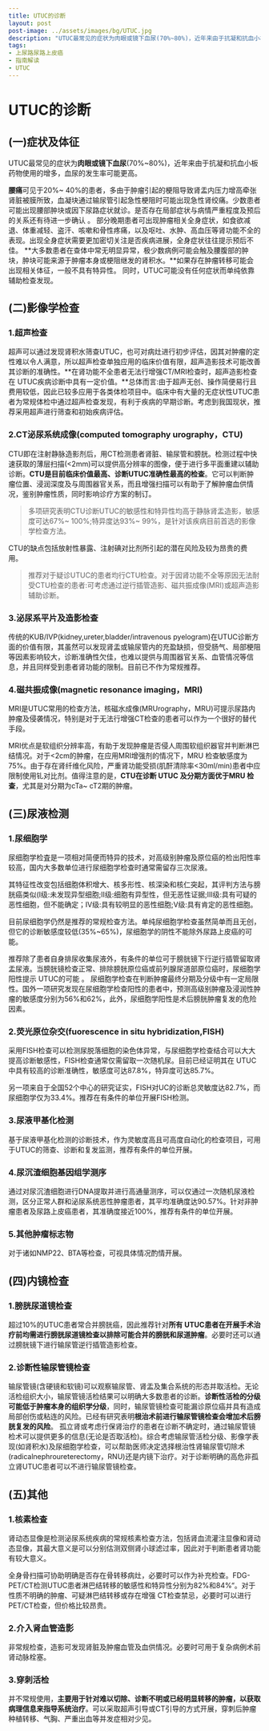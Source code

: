 ```yaml
---
title: UTUC的诊断
layout: post
post-image: ../assets/images/bg/UTUC.jpg
description: "UTUC最常见的症状为肉眼或镜下血尿(70%~80%)，近年来由于抗凝和抗血小板药物使用的增多，血尿的发生率可能更高，CTU是目前临床价值最高、诊断UTUC准确性最高的检查。"
tags: 
- 上尿路尿路上皮癌
- 指南解读
- UTUC
---
```




# UTUC的诊断

## (一)症状及体征

UTUC最常见的症状为**肉眼或镜下血尿**(70%~80%)，近年来由于抗凝和抗血小板药物使用的增多，血尿的发生率可能更高。

**腰痛**可见于20%~ 40%的患者，多由于肿瘤引起的梗阻导致肾盂内压力增高牵张肾脏被膜所致，血凝块通过输尿管引起急性梗阻时可能出现急性肾绞痛。少数患者可能出现腰部肿块或因下尿路症状就诊。是否存在局部症状与病情严重程度及预后的关系还有待进一步确认 。
部分晚期患者可出现肿瘤相关全身症状，如食欲减退、体重减轻、盗汗、咳嗽和骨性疼痛，以及呕吐、水肿、高血压等肾功能不全的表现。出现全身症状需要更加密切关注是否疾病进展，全身症状往往提示预后不佳。
**大多数患者在查体中常无明显异常，极少数病例可能会触及腰腹部的肿块，肿块可能来源于肿瘤本身或梗阻继发的肾积水。**如果存在肿瘤转移可能会出现相关体征，一般不具有特异性。
同时，UTUC可能没有任何症状而单纯依靠辅助检查发现。



## (二)影像学检查

### 1.超声检查

超声可以通过发现肾积水筛查UTUC，也可对病灶进行初步评估，因其对肿瘤的定性难以令人满意，所以超声检查单独应用的临床价值有限，超声造影技术可能改善其诊断的准确性。**在肾功能不全患者无法行增强CT/MRI检查时，超声造影检查在 UTUC疾病诊断中具有一定价值。**总体而言:由于超声无创、操作简便易行且费用较低，因此已较多应用于各类体检项目中。临床中有大量的无症状性UTUC患者为常规体检中通过超声检查发现，有利于疾病的早期诊断。考虑到我国现状，推荐采用超声进行筛查和初始疾病评估。

### 2.CT泌尿系统成像(computed tomography urography，CTU)

CTU即在注射静脉造影剂后，用CT检测患者肾脏、输尿管和膀胱。检测过程中快速获取的薄层扫描(<2mm)可以提供高分辨率的图像，便于进行多平面重建以辅助诊断。**CTU是目前临床价值最高、诊断UTUC准确性最高的检查**。它可以判断肿瘤位置、浸润深度及与周围器官关系，而且增强扫描可以有助于了解肿瘤血供情况，鉴别肿瘤性质，同时影响诊疗方案的制订。

> 多项研究表明CTU诊断UTUC的敏感性和特异性均高于静脉肾盂造影，敏感度可达67%~ 100%;特异度达93%~ 99%，是针对该疾病目前首选的影像学检查方法。

CTU的缺点包括放射性暴露、注射碘对比剂所引起的潜在风险及较为昂贵的费用。

> 推荐对于疑诊UTUC的患者均行CTU检查。对于因肾功能不全等原因无法耐受CTU检查的患者:可考虑通过逆行插管造影、磁共振成像(MRI)或超声造影辅助诊断。

### 3.泌尿系平片及造影检查 

传统的KUB/IVP(kidney,ureter,bladder/intravenous pyelogram)在UTUC诊断方面的价值有限，其虽然可以发现肾盂或输尿管内的充盈缺损，但受肠气、局部梗阻等因素影响较大，诊断准确性欠佳，也难以提供与周围器官关系、血管情况等信息，并且同样受到患者肾功能的限制。目前已不作为常规推荐。

### 4.磁共振成像(magnetic resonance imaging，MRI)

MRI是UTUC常用的检查方法，核磁水成像(MRUrography，MRU)可提示尿路内肿瘤及侵袭情况，特别是对于无法行增强CT检查的患者可以作为一个很好的替代手段。

MRI优点是软组织分辨率高，有助于发现肿瘤是否侵人周围软组织器官并判断淋巴结情况。对于<2cm的肿瘤，在应用MRI增强剂的情况下，MRU 检查敏感度为75%。由于存在肾纤维化风险，严重肾功能受损(肌酐清除率<30ml/min)患者中应限制使用钆对比剂。值得注意的是，**CTU在诊断 UTUC 及分期方面优于MRU 检查**，尤其是对分期为cTa~ cT2期的肿瘤。

## (三)尿液检测

### 1.尿细胞学 

尿细胞学检査是一项相对简便而特异的技术，对高级别肿瘤及原位癌的检出阳性率较高，国内大多数单位进行尿细胞学检查时通常需留存三次尿液。

其特征性改变包括细胞体积增大、核多形性、核深染和核仁突起，其评判方法与膀胱癌类似(I级:未发现异型细胞;Ⅱ级:细胞有异型性，但无恶性证据;Ⅲ级:具有可疑的恶性细胞，但不能确定；Ⅳ级:具有较明显的恶性细胞;V级:具有肯定的恶性细胞。

目前尿细胞学仍然是推荐的常规检查方法。单纯尿细胞学检查虽然简单而且无创，但它的诊断敏感度较低(35%~65%)，尿细胞学的阴性不能除外尿路上皮癌的可能。

推荐除了患者自身排尿收集尿液外，有条件的单位可于膀胱镜下行逆行插管留取肾盂尿液。当膀胱镜检查正常、排除膀胱原位癌或前列腺尿道部原位癌时，尿细胞学阳性提示 UTUC的可能 。
尿细胞学检查在判断肿瘤最终分期及分级中有一定局限性。国外一项研究发现在尿细胞学检查阳性的患者中，预测高级别肿瘤及浸润性肿瘤的敏感度分别为56%和62%，此外，尿细胞学阳性是术后膀胱肿瘤复发的危险因素。

### 2.荧光原位杂交(fuorescence in situ hybridization,FISH)

采用FISH检查可以检测尿脱落细胞的染色体异常，与尿细胞学检查结合可以大大提高诊断敏感性，FISH检查通常仅需留取一次随机尿。目前已经证明其在 UTUC中具有较高的诊断准确性，敏感度可达87.8%，特异度可达85.7%。

另一项来自于全国52个中心的研究证实，FISH对UC的诊断总灵敏度达82.7%，而尿细胞学仅为33.4%。推荐在有条件的单位开展FISH检测。

### 3.尿液甲基化检测 

基于尿液甲基化检测的诊断技术，作为灵敏度高且可高度自动化的检查项目，可用于UTUC的筛查、诊断和复发监测，推荐有条件的单位开展。

### 4.尿沉渣细胞基因组学测序 

通过对尿沉渣细胞进行DNA提取并进行高通量测序，可以仅通过一次随机尿液检测，区分正常人群和泌尿系统恶性肿瘤患者，其平均准确度达90.57%。针对非肿瘤患者及尿路上皮癌患者，其准确度接近100%，推荐有条件的单位开展。

### 5.其他肿瘤标志物 

对于诸如NMP22、BTA等检查，可视具体情况酌情开展。

## (四)内镜检查

### 1.膀胱尿道镜检查 

超过10%的UTUC患者常合并膀胱癌，因此推荐针对**所有 UTUC患者在开展手术治疗前均需进行膀胱尿道镜检查以排除可能合并的膀胱和尿道肿瘤**。必要时还可以通过膀胱镜下进行输尿管逆行插管造影检查。

### 2.诊断性输尿管镜检查 

输尿管镜(含硬镜和软镜)可以观察输尿管、肾盂及集合系统的形态并取活检。无论活检组织大小，输尿管镜活检结果可以明确大多数患者的诊断。**诊断性活检的分级可能低于肿瘤本身的组织学分级**，同时，输尿管镜检查可能漏诊原位癌并具有造成局部创伤或粘连的风险。已经有研究表明**根治术前进行输尿管镜检查会增加术后膀胱复发的风险**。
孤立肾或考虑行保肾治疗的患者在诊断不确定时，通过输尿管镜检术可以提供更多的信息(无论是否取活检)。综合考虑输尿管活检分级、影像学表现(如肾积水)及尿细胞学检查，可以帮助医师决定选择根治性肾输尿管切除术(radicalnephroureterectomy，RNU)还是内镜下治疗。对于诊断明确的高危非孤立肾UTUC患者可以不进行输尿管镜检查。

## (五)其他

### 1.核素检查 

肾动态显像是检测泌尿系统疾病的常规核素检查方法，包括肾血流灌注显像和肾动态显像，其最大意义是可以分别估测双侧肾小球滤过率，因此对于判断患者肾功能有较大意义。

全身骨扫描可协助明确是否存在骨转移病灶，必要时可以作为补充检查。FDG-PET/CT检测UTUC患者淋巴结转移的敏感性和特异性分别为82%和84%“。对于性质不明确的肿瘤、可疑淋巴结转移或存在增强 CT检查禁忌，必要时可以进行PET/CT检查，但价格比较昂贵。

### 2.介入肾血管造影 

非常规检查，造影可发现肾脏及肿瘤血管及血供情况。必要时可用于复杂病例术前肾动脉栓塞。

### 3.穿刺活检 

并不常规使用，**主要用于针对难以切除、诊断不明或已经明显转移的肿瘤，以获取病理信息来指导系统治疗**。可以采取超声引导或CT引导的方式开展，穿刺后肿瘤种植转移、气胸、严重出血等并发症相对少见。

